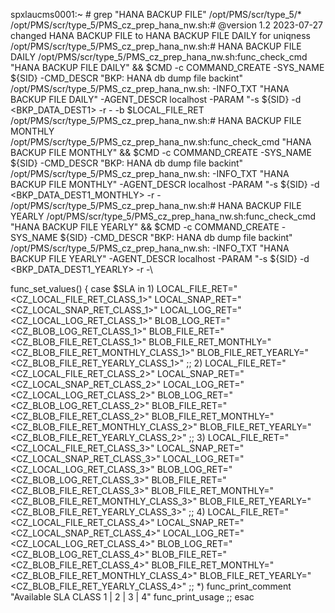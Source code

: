 spxlaucms0001:~ # grep "HANA BACKUP FILE" /opt/PMS/scr/type_5/*
/opt/PMS/scr/type_5/PMS_cz_prep_hana_nw.sh:# @version      1.2 2023-07-27 changed HANA BACKUP FILE to HANA BACKUP FILE DAILY for uniqness
/opt/PMS/scr/type_5/PMS_cz_prep_hana_nw.sh:# HANA BACKUP FILE DAILY
/opt/PMS/scr/type_5/PMS_cz_prep_hana_nw.sh:func_check_cmd "HANA BACKUP FILE DAILY" && $CMD -c COMMAND_CREATE -SYS_NAME ${SID} -CMD_DESCR "BKP: HANA db dump file backint"\
/opt/PMS/scr/type_5/PMS_cz_prep_hana_nw.sh: -INFO_TXT "HANA BACKUP FILE DAILY" -AGENT_DESCR localhost -PARAM "-s ${SID} -d <BKP_DATA_DEST1> -r - -b $LOCAL_FILE_RET\
/opt/PMS/scr/type_5/PMS_cz_prep_hana_nw.sh:# HANA BACKUP FILE MONTHLY
/opt/PMS/scr/type_5/PMS_cz_prep_hana_nw.sh:func_check_cmd "HANA BACKUP FILE MONTHLY" && $CMD -c COMMAND_CREATE -SYS_NAME ${SID} -CMD_DESCR "BKP: HANA db dump file backint"\
/opt/PMS/scr/type_5/PMS_cz_prep_hana_nw.sh: -INFO_TXT "HANA BACKUP FILE MONTHLY" -AGENT_DESCR localhost -PARAM "-s ${SID} -d <BKP_DATA_DEST1_MONTHLY> -r -\
/opt/PMS/scr/type_5/PMS_cz_prep_hana_nw.sh:# HANA BACKUP FILE YEARLY
/opt/PMS/scr/type_5/PMS_cz_prep_hana_nw.sh:func_check_cmd "HANA BACKUP FILE YEARLY" && $CMD -c COMMAND_CREATE -SYS_NAME ${SID} -CMD_DESCR "BKP: HANA db dump file backint"\
/opt/PMS/scr/type_5/PMS_cz_prep_hana_nw.sh: -INFO_TXT "HANA BACKUP FILE YEARLY" -AGENT_DESCR localhost -PARAM "-s ${SID} -d <BKP_DATA_DEST1_YEARLY> -r -\


func_set_values()
{
case $SLA in
        1)
        LOCAL_FILE_RET="<CZ_LOCAL_FILE_RET_CLASS_1>"
        LOCAL_SNAP_RET="<CZ_LOCAL_SNAP_RET_CLASS_1>"
        LOCAL_LOG_RET="<CZ_LOCAL_LOG_RET_CLASS_1>"
        BLOB_LOG_RET="<CZ_BLOB_LOG_RET_CLASS_1>"
        BLOB_FILE_RET="<CZ_BLOB_FILE_RET_CLASS_1>"
        BLOB_FILE_RET_MONTHLY="<CZ_BLOB_FILE_RET_MONTHLY_CLASS_1>"
        BLOB_FILE_RET_YEARLY="<CZ_BLOB_FILE_RET_YEARLY_CLASS_1>"
        ;;
        2)
        LOCAL_FILE_RET="<CZ_LOCAL_FILE_RET_CLASS_2>"
        LOCAL_SNAP_RET="<CZ_LOCAL_SNAP_RET_CLASS_2>"
        LOCAL_LOG_RET="<CZ_LOCAL_LOG_RET_CLASS_2>"
        BLOB_LOG_RET="<CZ_BLOB_LOG_RET_CLASS_2>"
        BLOB_FILE_RET="<CZ_BLOB_FILE_RET_CLASS_2>"
        BLOB_FILE_RET_MONTHLY="<CZ_BLOB_FILE_RET_MONTHLY_CLASS_2>"
        BLOB_FILE_RET_YEARLY="<CZ_BLOB_FILE_RET_YEARLY_CLASS_2>"
        ;;
        3)
        LOCAL_FILE_RET="<CZ_LOCAL_FILE_RET_CLASS_3>"
        LOCAL_SNAP_RET="<CZ_LOCAL_SNAP_RET_CLASS_3>"
        LOCAL_LOG_RET="<CZ_LOCAL_LOG_RET_CLASS_3>"
        BLOB_LOG_RET="<CZ_BLOB_LOG_RET_CLASS_3>"
        BLOB_FILE_RET="<CZ_BLOB_FILE_RET_CLASS_3>"
        BLOB_FILE_RET_MONTHLY="<CZ_BLOB_FILE_RET_MONTHLY_CLASS_3>"
        BLOB_FILE_RET_YEARLY="<CZ_BLOB_FILE_RET_YEARLY_CLASS_3>"
        ;;
        4)
        LOCAL_FILE_RET="<CZ_LOCAL_FILE_RET_CLASS_4>"
        LOCAL_SNAP_RET="<CZ_LOCAL_SNAP_RET_CLASS_4>"
        LOCAL_LOG_RET="<CZ_LOCAL_LOG_RET_CLASS_4>"
        BLOB_LOG_RET="<CZ_BLOB_LOG_RET_CLASS_4>"
        BLOB_FILE_RET="<CZ_BLOB_FILE_RET_CLASS_4>"
        BLOB_FILE_RET_MONTHLY="<CZ_BLOB_FILE_RET_MONTHLY_CLASS_4>"
        BLOB_FILE_RET_YEARLY="<CZ_BLOB_FILE_RET_YEARLY_CLASS_4>"
        ;;
        *)
        func_print_comment "Available SLA CLASS 1 | 2 | 3 | 4"
        func_print_usage
        ;;
esac
